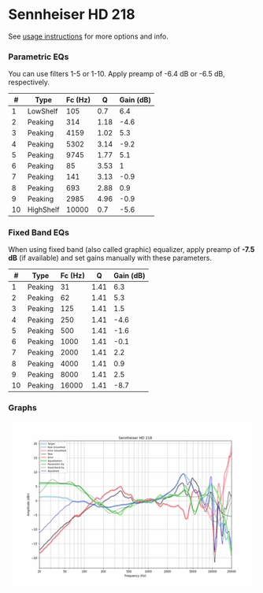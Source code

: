 # Sennheiser HD 218
See [usage instructions](https://github.com/jaakkopasanen/AutoEq#usage) for more options and info.

### Parametric EQs
You can use filters 1-5 or 1-10. Apply preamp of -6.4 dB or -6.5 dB, respectively.

|   # | Type      |   Fc (Hz) |    Q |   Gain (dB) |
|-----|-----------|-----------|------|-------------|
|   1 | LowShelf  |       105 | 0.7  |         6.4 |
|   2 | Peaking   |       314 | 1.18 |        -4.6 |
|   3 | Peaking   |      4159 | 1.02 |         5.3 |
|   4 | Peaking   |      5302 | 3.14 |        -9.2 |
|   5 | Peaking   |      9745 | 1.77 |         5.1 |
|   6 | Peaking   |        85 | 3.53 |         1   |
|   7 | Peaking   |       141 | 3.13 |        -0.9 |
|   8 | Peaking   |       693 | 2.88 |         0.9 |
|   9 | Peaking   |      2985 | 4.96 |        -0.9 |
|  10 | HighShelf |     10000 | 0.7  |        -5.6 |

### Fixed Band EQs
When using fixed band (also called graphic) equalizer, apply preamp of **-7.5 dB** (if available) and set gains manually with these parameters.

|   # | Type    |   Fc (Hz) |    Q |   Gain (dB) |
|-----|---------|-----------|------|-------------|
|   1 | Peaking |        31 | 1.41 |         6.3 |
|   2 | Peaking |        62 | 1.41 |         5.3 |
|   3 | Peaking |       125 | 1.41 |         1.5 |
|   4 | Peaking |       250 | 1.41 |        -4.6 |
|   5 | Peaking |       500 | 1.41 |        -1.6 |
|   6 | Peaking |      1000 | 1.41 |        -0.1 |
|   7 | Peaking |      2000 | 1.41 |         2.2 |
|   8 | Peaking |      4000 | 1.41 |         0.9 |
|   9 | Peaking |      8000 | 1.41 |         2.5 |
|  10 | Peaking |     16000 | 1.41 |        -8.7 |

### Graphs
![](./Sennheiser%20HD%20218.png)
